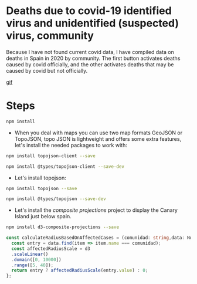 

# Deaths due to covid-19 identified virus and unidentified (suspected) virus, community

Because I have not found current covid data, I have compiled data on deaths in Spain in 2020 by community. The first button activates deaths caused by covid officially, and the other activates deaths that may be caused by covid but not officially.

[gif](./Animation.gif)

# Steps

```bash
npm install
```

- When you deal with maps you can use two map formats GeoJSON or TopoJSON, topo JSON is lightweight and offers some extra
  features, let's install the needed packages to work with:

```bash
npm install topojson-client --save
```

```bash
npm install @types/topojson-client --save-dev
```

- Let's install topojson:

```bash
npm install topojson --save
```

```bash
npm install @types/topojson --save-dev
```

- Let's install the _composite projections_ project to display the Canary Island just below spain.

```bash
npm install d3-composite-projections --save
```

```typescript
const calculateRadiusBasedOnAffectedCases = (comunidad: string,data: Numbers[]) => {
  const entry = data.find(item => item.name === comunidad);
  const affectedRadiusScale = d3
  .scaleLinear()
  .domain([0, 10000])
  .range([5, 40]); 
  return entry ? affectedRadiusScale(entry.value) : 0;
};
```
